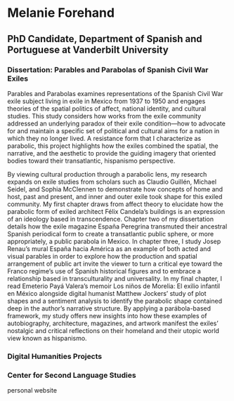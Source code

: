 # Melanie Forehand

## PhD Candidate, Department of Spanish and Portuguese at Vanderbilt University 

### Dissertation: Parables and Parabolas of Spanish Civil War Exiles

Parables and Parabolas examines representations of the Spanish Civil War exile subject living in exile in Mexico from 1937 to 1950 and engages theories of the spatial politics of affect, national identity, and cultural studies. This study considers how works from the exile community addressed an underlying paradox of their exile condition—how to advocate for and maintain a specific set of political and cultural aims for a nation in which they no longer lived. A resistance form that I characterize as parabolic, this project highlights how the exiles combined the spatial, the narrative, and the aesthetic to provide the guiding imagery that oriented bodies toward their transatlantic, hispanismo perspective. 

By viewing cultural production through a parabolic lens, my research expands on exile studies from scholars such as Claudio Guillén, Michael Seidel, and Sophia McClennen to demonstrate how concepts of home and host, past and present, and inner and outer exile took shape for this exiled community. My first chapter draws from affect theory to elucidate how the parabolic form of exiled architect Félix Candela’s buildings is an expression of an ideology based in transcendence. Chapter two of my dissertation details how the exile magazine España Peregrina transmuted their ancestral Spanish periodical form to create a transatlantic public sphere, or more appropriately, a public parabola in Mexico. In chapter three, I study Josep Renau’s mural España hacia América as an example of both acted and visual parables in order to explore how the production and spatial arrangement of public art invite the viewer to turn a critical eye toward the Franco regime’s use of Spanish historical figures and to embrace a relationship based in transculturality and universality. In my final chapter, I read Emeterio Payá Valera’s memoir Los niños de Morelia: El exilio infantil en México alongside digital humanist Matthew Jockers’ study of plot shapes and a sentiment analysis to identify the parabolic shape contained deep in the author’s narrative structure. By applying a parábola-based framework, my study offers new insights into how these examples of autobiography, architecture, magazines, and artwork manifest the exiles’ nostalgic and critical reflections on their homeland and their utopic world view known as hispanismo.


### Digital Humanities Projects


### Center for Second Language Studies



personal website
